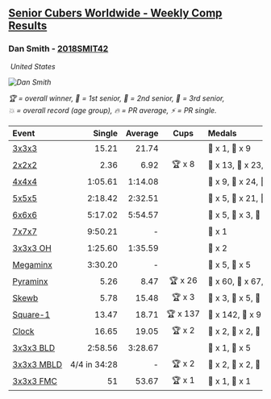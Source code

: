 <style>table {white-space: nowrap;}</style>
<link rel="stylesheet" type="text/css" href="/scw-comp/css/flags.css" />

## [Senior Cubers Worldwide - Weekly Comp Results](/scw-comp/results/)
### Dan Smith - [2018SMIT42](https://www.worldcubeassociation.org/persons/2018SMIT42)

<i class="flag flag-US" />&nbsp;United States

![Dan Smith](1678150280.jpg)

<span style="white-space: nowrap;">🏆 = overall winner</span>, <span style="white-space: nowrap;">🥇 = 1st senior</span>, <span style="white-space: nowrap;">🥈 = 2nd senior</span>, <span style="white-space: nowrap;">🥉 = 3rd senior</span>, <span style="white-space: nowrap;">💥 = overall record (age group)</span>, <span style="white-space: nowrap;">🔥 = PR average</span>, <span style="white-space: nowrap;">⚡ = PR single</span>.

| Event | Single | Average | Cups | Medals | Achievements|
| :-- | --: | --: | :--: | :-- | :-- |
| [3x3x3](333.md) | 15.21 | 21.74 |  | 🥈 x 1, 🥉 x 9 | 💥 x 2, 🔥 x 15, ⚡ x 11 |
| [2x2x2](222.md) | 2.36 | 6.92 | 🏆 x 8 | 🥇 x 13, 🥈 x 23, 🥉 x 42 | 💥 x 4, 🔥 x 7, ⚡ x 9 |
| [4x4x4](444.md) | 1:05.61 | 1:14.08 |  | 🥇 x 9, 🥈 x 24, 🥉 x 39 | 💥 x 1, 🔥 x 14, ⚡ x 6 |
| [5x5x5](555.md) | 2:18.42 | 2:32.51 |  | 🥇 x 5, 🥈 x 21, 🥉 x 36 | 💥 x 1, 🔥 x 3, ⚡ x 3 |
| [6x6x6](666.md) | 5:17.02 | 5:54.57 |  | 🥇 x 5, 🥈 x 3, 🥉 x 7 | 💥 x 1, 🔥 x 1, ⚡ x 3 |
| [7x7x7](777.md) | 9:50.21 | - |  | 🥈 x 1 | ⚡ x 1 |
| [3x3x3 OH](333oh.md) | 1:25.60 | 1:35.59 |  | 🥉 x 2 | 🔥 x 1, ⚡ x 1 |
| [Megaminx](minx.md) | 3:30.20 | - |  | 🥈 x 5, 🥉 x 5 | ⚡ x 6 |
| [Pyraminx](pyram.md) | 5.26 | 8.47 | 🏆 x 26 | 🥇 x 60, 🥈 x 67, 🥉 x 11 | 💥 x 8, 🔥 x 6, ⚡ x 3 |
| [Skewb](skewb.md) | 5.78 | 15.48 | 🏆 x 3 | 🥇 x 3, 🥈 x 5, 🥉 x 4 | 💥 x 1, 🔥 x 6, ⚡ x 3 |
| [Square-1](sq1.md) | 13.47 | 18.71 | 🏆 x 137 | 🥇 x 142, 🥈 x 9 | 💥 x 15, 🔥 x 8, ⚡ x 9 |
| [Clock](clock.md) | 16.65 | 19.05 | 🏆 x 2 | 🥇 x 2, 🥈 x 2, 🥉 x 5 | 🔥 x 8, ⚡ x 10 |
| [3x3x3 BLD](333bf.md) | 2:58.56 | 3:28.67 |  | 🥈 x 1, 🥉 x 5 | 🔥 x 1, ⚡ x 6 |
| [3x3x3 MBLD](333mbf.md) | 4/4 in 34:28 | - | 🏆 x 2 | 🥇 x 2, 🥈 x 2, 🥉 x 1 | ⚡ x 3 |
| [3x3x3 FMC](333fm.md) | 51 | 53.67 | 🏆 x 1 | 🥇 x 1, 🥈 x 1 | 🔥 x 1, ⚡ x 2 |

<!-- Global site tag (gtag.js) - Google Analytics -->
<script async src="https://www.googletagmanager.com/gtag/js?id=UA-86348435-3"></script>
<script>window.dataLayer = window.dataLayer || []; function gtag() {dataLayer.push(arguments);} gtag('js', new Date()); gtag('config', 'UA-86348435-3');</script>
